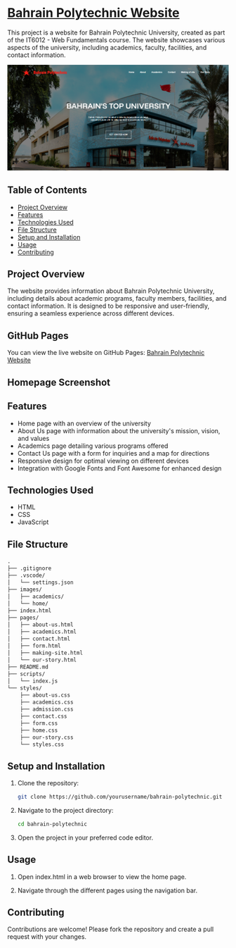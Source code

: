 # [Bahrain Polytechnic Website](https://hasanali117.github.io/Bahrain-Polytechnic/index.html)

This project is a website for Bahrain Polytechnic University, created as part of the IT6012 - Web Fundamentals course. The website showcases various aspects of the university, including academics, faculty, facilities, and contact information.

![Homepage](images/homepage.png)

## Table of Contents

- [Project Overview](#project-overview)
- [Features](#features)
- [Technologies Used](#technologies-used)
- [File Structure](#file-structure)
- [Setup and Installation](#setup-and-installation)
- [Usage](#usage)
- [Contributing](#contributing)

## Project Overview

The website provides information about Bahrain Polytechnic University, including details about academic programs, faculty members, facilities, and contact information. It is designed to be responsive and user-friendly, ensuring a seamless experience across different devices.

## GitHub Pages

You can view the live website on GitHub Pages: [Bahrain Polytechnic Website](https://hasanali117.github.io/Bahrain-Polytechnic/index.html)

## Homepage Screenshot

## Features

- Home page with an overview of the university
- About Us page with information about the university's mission, vision, and values
- Academics page detailing various programs offered
- Contact Us page with a form for inquiries and a map for directions
- Responsive design for optimal viewing on different devices
- Integration with Google Fonts and Font Awesome for enhanced design

## Technologies Used

- HTML
- CSS
- JavaScript

## File Structure

```
.
├── .gitignore
├── .vscode/
│   └── settings.json
├── images/
│   ├── academics/
│   └── home/
├── index.html
├── pages/
│   ├── about-us.html
│   ├── academics.html
│   ├── contact.html
│   ├── form.html
│   ├── making-site.html
│   └── our-story.html
├── README.md
├── scripts/
│   └── index.js
└── styles/
    ├── about-us.css
    ├── academics.css
    ├── admission.css
    ├── contact.css
    ├── form.css
    ├── home.css
    ├── our-story.css
    └── styles.css
```

## Setup and Installation

1. Clone the repository:
   ```sh
   git clone https://github.com/yourusername/bahrain-polytechnic.git
   ```
2. Navigate to the project directory:
   ```sh
   cd bahrain-polytechnic
   ```
3. Open the project in your preferred code editor.

## Usage

1. Open index.html in a web browser to view the home page.

2. Navigate through the different pages using the navigation bar.

## Contributing

Contributions are welcome! Please fork the repository and create a pull request with your changes.
